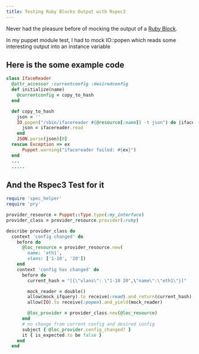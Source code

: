 ```yaml
---
title: Testing Ruby Blocks Output with Rspec3
---
```


Never had the pleasure before of mocking the output of a [Ruby
Block](http://rubylearning.com/satishtalim/ruby_blocks.html).

In my puppet module test, I had to mock IO::popen which reads some interesting
output into an instance variable

## Here is the some example code

```ruby
class IfaceReader
  @attr_accessor :currentconfig :desiredconfig
  def initialize(name)
    @currentconfig = copy_to_hash
  end

  def copy_to_hash
    json = ''
    IO.popen("/sbin/ifacereader #{@resource[:name]} -t json") do |ifacereader|
      json = ifacereader.read
    end
    JSON.parse(json)[0]
  rescue Exception => ex
      Puppet.warning("ifacereader failed: #{ex}")
  end
  ...
  .....
```

## And the Rspec3 Test for it
```ruby
require 'spec_helper'
require 'pry'

provider_resource = Puppet::Type.type(:my_interface)
provider_class = provider_resource.provider(:ruby)

describe provider_class do
  context 'config changed' do
    before do
      @loc_resource = provider_resource.new(
        name: 'eth1',
        vlans: ['1-10', '20'])
    end
    context 'config has changed' do
      before do
        current_hash = "[{\"vlans\": \"1-10 20",\"name\":\"eth1\"}]"
```
```ruby
        mock_reader = double()
        allow(mock_ifquery).to receive(:read).and_return(current_hash)
        allow(IO).to receive(:popen).and_yield(mock_reader)
```
```ruby
        @loc_provider = provider_class.new(@loc_resource)
      end
      # no change from current config and desired config
      subject { @loc_provider.config_changed? }
      it { is_expected.to be false }
    end
  end
```
